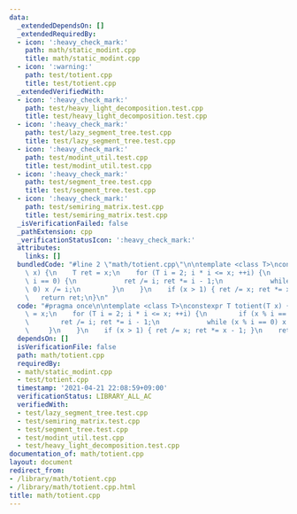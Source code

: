 ```yaml
---
data:
  _extendedDependsOn: []
  _extendedRequiredBy:
  - icon: ':heavy_check_mark:'
    path: math/static_modint.cpp
    title: math/static_modint.cpp
  - icon: ':warning:'
    path: test/totient.cpp
    title: test/totient.cpp
  _extendedVerifiedWith:
  - icon: ':heavy_check_mark:'
    path: test/heavy_light_decomposition.test.cpp
    title: test/heavy_light_decomposition.test.cpp
  - icon: ':heavy_check_mark:'
    path: test/lazy_segment_tree.test.cpp
    title: test/lazy_segment_tree.test.cpp
  - icon: ':heavy_check_mark:'
    path: test/modint_util.test.cpp
    title: test/modint_util.test.cpp
  - icon: ':heavy_check_mark:'
    path: test/segment_tree.test.cpp
    title: test/segment_tree.test.cpp
  - icon: ':heavy_check_mark:'
    path: test/semiring_matrix.test.cpp
    title: test/semiring_matrix.test.cpp
  _isVerificationFailed: false
  _pathExtension: cpp
  _verificationStatusIcon: ':heavy_check_mark:'
  attributes:
    links: []
  bundledCode: "#line 2 \"math/totient.cpp\"\n\ntemplate <class T>\nconstexpr T totient(T\
    \ x) {\n    T ret = x;\n    for (T i = 2; i * i <= x; ++i) {\n        if (x %\
    \ i == 0) {\n            ret /= i; ret *= i - 1;\n            while (x % i ==\
    \ 0) x /= i;\n        }\n    }\n    if (x > 1) { ret /= x; ret *= x - 1; }\n \
    \   return ret;\n}\n"
  code: "#pragma once\n\ntemplate <class T>\nconstexpr T totient(T x) {\n    T ret\
    \ = x;\n    for (T i = 2; i * i <= x; ++i) {\n        if (x % i == 0) {\n    \
    \        ret /= i; ret *= i - 1;\n            while (x % i == 0) x /= i;\n   \
    \     }\n    }\n    if (x > 1) { ret /= x; ret *= x - 1; }\n    return ret;\n}"
  dependsOn: []
  isVerificationFile: false
  path: math/totient.cpp
  requiredBy:
  - math/static_modint.cpp
  - test/totient.cpp
  timestamp: '2021-04-21 22:08:59+09:00'
  verificationStatus: LIBRARY_ALL_AC
  verifiedWith:
  - test/lazy_segment_tree.test.cpp
  - test/semiring_matrix.test.cpp
  - test/segment_tree.test.cpp
  - test/modint_util.test.cpp
  - test/heavy_light_decomposition.test.cpp
documentation_of: math/totient.cpp
layout: document
redirect_from:
- /library/math/totient.cpp
- /library/math/totient.cpp.html
title: math/totient.cpp
---
```

